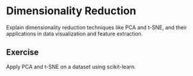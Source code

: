 # Dimensionality Reduction

Explain dimensionality reduction techniques like PCA and t-SNE, and their applications in data visualization and feature extraction.

## Exercise

Apply PCA and t-SNE on a dataset using scikit-learn.